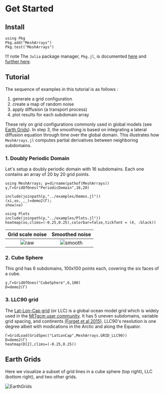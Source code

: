 # Get Started

## Install

```
using Pkg
Pkg.add("MeshArrays")
Pkg.test("MeshArrays")
```

!!! note
    The `Julia` package manager, `Pkg.jl`, is documented [here](https://docs.julialang.org/en/v1/) and [further here](https://julialang.github.io/Pkg.jl/v1/).

## Tutorial

The sequence of examples in this tutorial is as follows :

1. generate a grid configuration
1. create a map of random noise
1. apply diffusion (a transport process)
1. plot results for each subdomain array

These rely on grid configurations commonly used in global models (see [Earth Grids](@ref)). In step 3, the smoothing is based on integrating a lateral diffusion equation through time over the global domain. This illustrates how `MeshArrays.jl` computes partial derivatives between neighboring subdomains. 

### 1. Doubly Periodic Domain

Let's setup a doubly periodic domain with 16 subdomains. Each one contains an array of 20 by 20 grid points.

```
using MeshArrays; p=dirname(pathof(MeshArrays))
γ,Γ=GridOfOnes("PeriodicDomain",16,20)

include(joinpath(p,"../examples/Demos.jl"))
(xi,xo,_,_)=demo2(Γ);
show(xo)

using Plots
include(joinpath(p,"../examples/Plots.jl"))
heatmap(xo,clims=(-0.25,0.25),colorbar=false,tickfont = (4, :black))
```

Grid scale noise           |  Smoothed noise
:------------------------------:|:---------------------------------:
![raw](https://user-images.githubusercontent.com/20276764/118325229-2d883d80-b4d1-11eb-953b-ddbb11bcfe1b.png)  |  ![smooth](https://user-images.githubusercontent.com/20276764/118325093-f31ea080-b4d0-11eb-8c6e-8cd0cc2cc255.png)

### 2. Cube Sphere

This grid has 6 subdomains, 100x100 points each, covering the six faces of a cube.

```
γ,Γ=GridOfOnes("CubeSphere",6,100)
D=demo2(Γ)
```

### 3. LLC90 grid

The [Lat-Lon-Cap grid](http://www.geosci-model-dev.net/8/3071/2015/) (or LLC) is a global ocean model grid which is widely used in the [MITgcm user community](https://mitgcm.readthedocs.io/en/latest/). It has 5 uneven subdomains, variable grid spacing, and continents [(Forget et al 2015)](http://www.geosci-model-dev.net/8/3071/2015/). LLC90's resolution is one degree albeit with modications in the Arctic and along the Equator.

```
Γ=GridLoad(GridSpec("LatLonCap",MeshArrays.GRID_LLC90))
D=demo2(Γ)
heatmap(D[2],clims=(-0.25,0.25))
```

## Earth Grids

Here we visualize a subset of grid lines in a cube sphere (top right), LLC (bottom right), and two other grids.

![EarthGrids](https://raw.githubusercontent.com/gaelforget/MeshArrays.jl/master/docs/images/sphere_all.png)


